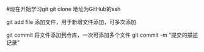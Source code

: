 #现在开始学习git
 git clone 地址为GitHub的ssh


git add  file  添加文件，用于新增文件添加，可多次添加

git commit  将文件添加到仓库，一次可添加多个文件
git commit -m “提交的描述记录”
